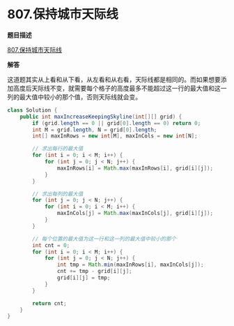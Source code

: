 # 807.保持城市天际线

**题目描述**

[807.保持城市天际线](https://leetcode-cn.com/problems/max-increase-to-keep-city-skyline/)

**解答**

这道题其实从上看和从下看，从左看和从右看，天际线都是相同的。而如果想要添加高度后天际线不变，就需要每个格子的高度最多不能超过这一行的最大值和这一列的最大值中较小的那个值，否则天际线就会变。

```java
class Solution {
    public int maxIncreaseKeepingSkyline(int[][] grid) {
        if (grid.length == 0 || grid[0].length == 0) return 0;
        int M = grid.length, N = grid[0].length;
        int[] maxInRows = new int[M], maxInCols = new int[N];

        // 求出每行的最大值
        for (int i = 0; i < M; i++) {
            for (int j = 0; j < N; j++) {
                maxInRows[i] = Math.max(maxInRows[i], grid[i][j]);
            }
        }

        // 求出每列的最大值
        for (int j = 0; j < N; j++) {
            for (int i = 0; i < M; i++) {
                maxInCols[j] = Math.max(maxInCols[j], grid[i][j]);
            }
        }

        // 每个位置的最大值为这一行和这一列的最大值中较小的那个
        int cnt = 0;
        for (int i = 0; i < M; i++) {
            for (int j = 0; j < N; j++) {
                int tmp = Math.min(maxInRows[i], maxInCols[j]);
                cnt += tmp - grid[i][j];
                grid[i][j] = tmp;
            }
        }

        return cnt;
    }
}
```
